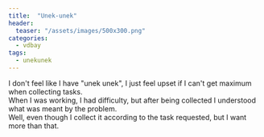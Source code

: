 ```yaml
---
title:  "Unek-unek"
header:
  teaser: "/assets/images/500x300.png"
categories: 
  - vdbay
tags:
  - unekunek
---
```


I don't feel like I have "unek unek", I just feel upset if I can't get maximum when collecting tasks.<br>
When I was working, I had difficulty, but after being collected I understood what was meant by the problem.<br> 
Well, even though I collect it according to the task requested, but I want more than that.<br>